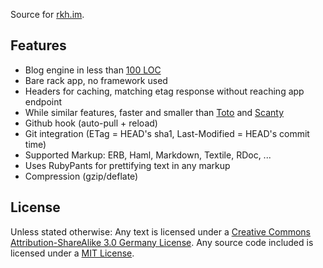Source for [rkh.im](http://rkh.im/).

Features
--------

* Blog engine in less than [100 LOC](http://github.com/rkh/rkh.im/blob/master/config.ru)
* Bare rack app, no framework used
* Headers for caching, matching etag response without reaching app endpoint
* While similar features, faster and smaller than [Toto](http://github.com/cloudhead/toto) and [Scanty](http://github.com/adamwiggins/scanty)
* Github hook (auto-pull + reload)
* Git integration (ETag = HEAD's sha1, Last-Modified = HEAD's commit time)
* Supported Markup: ERB, Haml, Markdown, Textile, RDoc, ...
* Uses RubyPants for prettifying text in any markup
* Compression (gzip/deflate)

License
-------

Unless stated otherwise: Any text is licensed under a
[Creative Commons Attribution-ShareAlike 3.0 Germany License](http://creativecommons.org/licenses/by-sa/3.0/de/deed.en).
Any source code included is licensed under a [MIT License](http://creativecommons.org/licenses/MIT/).
